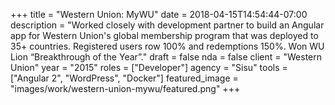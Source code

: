 +++
title = "Western Union: MyWU"
date = 2018-04-15T14:54:44-07:00
description = "Worked closely with development partner to build an Angular app for Western Union's global membership program that was deployed to 35+ countries. Registered users row 100% and redemptions 150%. Won WU Lion “Breakthrough of the Year”."
draft = false
nda = false
client = "Western Union"
year = "2015"
roles = ["Developer"]
agency = "Sisu"
tools = ["Angular 2", "WordPress", "Docker"]
featured_image = "images/work/western-union-mywu/featured.png"
+++
